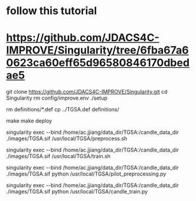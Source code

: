 # follow this tutorial
# https://github.com/JDACS4C-IMPROVE/Singularity/tree/6fba67a60623ca60eff65d96580846170dbedae5 

git clone https://github.com/JDACS4C-IMPROVE/Singularity.git
cd Singularity
rm config/improve.env
./setup

rm definitions/*.def
cp ../TGSA.def definitions/


make
make deploy 

[//]: # (singularity exec --bind /home/ac.jjiang/data_dir/TGSA/benchmark_dataset_pilot1_generator:/candle_data_dir/benchmark_dataset_pilot1_generator ./images/TGSA.sif python /usr/local/TGSA/train.py)

[//]: # ()
[//]: # (singularity exec --bind /home/ac.jjiang/data_dir/TGSA/benchmark_dataset_pilot1_generator:/candle_data_dir/benchmark_dataset_pilot1_generator ./images/TGSA.sif /usr/local/TGSA/preprocess.sh)

[//]: # ()
[//]: # ()
[//]: # (singularity exec --bind /home/ac.jjiang/data_dir/TGSA/benchmark_dataset_pilot1_generator:/candle_data_dir/benchmark_dataset_pilot1_generator ./images/TGSA.sif  /usr/local/TGSA/train.sh)

[//]: # (singularity exec --bind /home/ac.jjiang/data_dir/TGSA/benchmark_dataset_pilot1_generator:/candle_data_dir/benchmark_dataset_pilot1_generator ./images/TGSA.sif /usr/local/TGSA/preprocess.sh)

singularity exec --bind /home/ac.jjiang/data_dir/TGSA:/candle_data_dir ./images/TGSA.sif /usr/local/TGSA/preprocess.sh

singularity exec --bind /home/ac.jjiang/data_dir/TGSA:/candle_data_dir ./images/TGSA.sif /usr/local/TGSA/train.sh


singularity exec --bind /home/ac.jjiang/data_dir/TGSA:/candle_data_dir ./images/TGSA.sif python /usr/local/TGSA/pilot_preprocessing.py

singularity exec --bind /home/ac.jjiang/data_dir/TGSA:/candle_data_dir ./images/TGSA.sif python /usr/local/TGSA/candle_train.py


